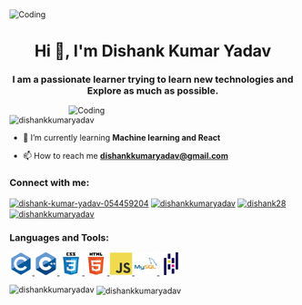 <img align="center" alt="Coding" width="1000px" src="https://www.lambdatest.com/resources/images/news24.gif">
<h1 align="center">Hi 👋, I'm Dishank Kumar Yadav</h1>
<h3 align="center">I am a passionate learner trying to learn new technologies and Explore as much as possible.</h3>
<img align="right" alt="Coding" width="400" src="https://media.giphy.com/media/qgQUggAC3Pfv687qPC/giphy.gif">
<p align="left"> <img src="https://komarev.com/ghpvc/?username=dishankkumaryadav&label=Profile%20views&color=0e75b6&style=flat" alt="dishankkumaryadav" /> </p>

- 🌱 I’m currently learning **Machine learning and React**

- 📫 How to reach me **dishankkumaryadav@gmail.com**

<h3 align="left">Connect with me:</h3>
<p align="left">
<a href="https://www.linkedin.com/in/dishank-yadav-545a49322/" target="blank"><img align="center" src="https://raw.githubusercontent.com/rahuldkjain/github-profile-readme-generator/master/src/images/icons/Social/linked-in-alt.svg" alt="dishank-kumar-yadav-054459204" height="30" width="40" /></a>
<a href="https://instagram.com/dishankkumaryadav" target="blank"><img align="center" src="https://raw.githubusercontent.com/rahuldkjain/github-profile-readme-generator/master/src/images/icons/Social/instagram.svg" alt="dishankkumaryadav" height="30" width="40" /></a>
<a href="https://www.codechef.com/users/dishank28" target="blank"><img align="center" src="https://cdn.jsdelivr.net/npm/simple-icons@3.1.0/icons/codechef.svg" alt="dishank28" height="30" width="40" /></a>
<a href="https://www.leetcode.com/dishankkumaryadav" target="blank"><img align="center" src="https://raw.githubusercontent.com/rahuldkjain/github-profile-readme-generator/master/src/images/icons/Social/leet-code.svg" alt="dishankkumaryadav" height="30" width="40" /></a>
</p>

<h3 align="left">Languages and Tools:</h3>
<p align="left"> <a href="https://www.cprogramming.com/" target="_blank" rel="noreferrer"> <img src="https://raw.githubusercontent.com/devicons/devicon/master/icons/c/c-original.svg" alt="c" width="40" height="40"/> </a> <a href="https://www.w3schools.com/cpp/" target="_blank" rel="noreferrer"> <img src="https://raw.githubusercontent.com/devicons/devicon/master/icons/cplusplus/cplusplus-original.svg" alt="cplusplus" width="40" height="40"/> </a> <a href="https://www.w3schools.com/css/" target="_blank" rel="noreferrer"> <img src="https://raw.githubusercontent.com/devicons/devicon/master/icons/css3/css3-original-wordmark.svg" alt="css3" width="40" height="40"/> </a> <a href="https://www.w3.org/html/" target="_blank" rel="noreferrer"> <img src="https://raw.githubusercontent.com/devicons/devicon/master/icons/html5/html5-original-wordmark.svg" alt="html5" width="40" height="40"/> </a> <a href="https://developer.mozilla.org/en-US/docs/Web/JavaScript" target="_blank" rel="noreferrer"> <img src="https://raw.githubusercontent.com/devicons/devicon/master/icons/javascript/javascript-original.svg" alt="javascript" width="40" height="40"/> </a> <a href="https://www.mysql.com/" target="_blank" rel="noreferrer"> <img src="https://raw.githubusercontent.com/devicons/devicon/master/icons/mysql/mysql-original-wordmark.svg" alt="mysql" width="40" height="40"/> </a> <a href="https://pandas.pydata.org/" target="_blank" rel="noreferrer"> <img src="https://raw.githubusercontent.com/devicons/devicon/2ae2a900d2f041da66e950e4d48052658d850630/icons/pandas/pandas-original.svg" alt="pandas" width="40" height="40"/> </a> </p>

<p><img align="left" src="https://github-readme-stats.vercel.app/api/top-langs?username=dishankkumaryadav&show_icons=true&locale=en&layout=compact" alt="dishankkumaryadav" /></p>

<p>&nbsp;<img align="center" src="https://github-readme-stats.vercel.app/api?username=dishankkumaryadav&show_icons=true&locale=en" alt="dishankkumaryadav" /></p>
